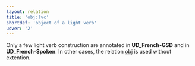 ```yaml
---
layout: relation
title: 'obj:lvc'
shortdef: 'object of a light verb'
udver: '2'
---
```


Only a few light verb construction are annotated in **UD_French-GSD** and in **UD_French-Spoken**.
In other cases, the relation [obj]() is used without extention.
<!-- Interlanguage links updated Út zář 29 20:23:40 CEST 2020 -->
